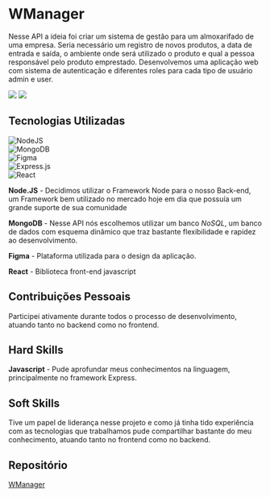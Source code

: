 # WManager


Nesse API a ideia foi criar um sistema de gestão para um almoxarifado de uma empresa. Seria necessário um registro de novos produtos, a data de entrada e saída, o ambiente onde será utilizado o produto e qual a pessoa responsável pelo produto emprestado. Desenvolvemos uma aplicação web com sistema de autenticação e diferentes roles para cada tipo de usuário admin e user.

![](https://raw.githubusercontent.com/guilherme4garcia/TG-Portfolio/main/Assets/wmanager.PNG?token=GHSAT0AAAAAACB6JJU5N5QIFFQVNYEZU2B6ZCKPJRQ)
![](https://raw.githubusercontent.com/guilherme4garcia/TG-Portfolio/main/Assets/wmanager2.PNG?token=GHSAT0AAAAAACB6JJU5MXC4U5KFE4ZXXRSQZCKPKCA)

## Tecnologias Utilizadas

![NodeJS](https://img.shields.io/badge/node.js-6DA55F?style=for-the-badge&logo=node.js&logoColor=white) <br>
![MongoDB](https://img.shields.io/badge/MongoDB-%234ea94b.svg?style=for-the-badge&logo=mongodb&logoColor=white) <br>
![Figma](https://img.shields.io/badge/figma-%23F24E1E.svg?style=for-the-badge&logo=figma&logoColor=white) <br>
![Express.js](https://img.shields.io/badge/express.js-%23404d59.svg?style=for-the-badge&logo=express&logoColor=%2361DAFB) <br>
![React](https://img.shields.io/badge/react-%2320232a.svg?style=for-the-badge&logo=react&logoColor=%2361DAFB) <br>

**Node.JS** - Decidimos utilizar o Framework Node para o nosso Back-end, um Framework bem utilizado no mercado hoje em dia que possuía um grande suporte de sua comunidade

**MongoDB** - Nesse API nós escolhemos utilizar um banco _NoSQL_, um banco de dados com esquema dinâmico que traz bastante flexibilidade e rapidez ao desenvolvimento.

**Figma** - Plataforma utilizada para o design da aplicação.

**React** - Biblioteca front-end javascript

## **Contribuições Pessoais**

Participei ativamente durante todos o processo de desenvolvimento, atuando tanto no backend como no frontend.

## **Hard Skills**

**Javascript** - Pude aprofundar meus conhecimentos na linguagem, principalmente no framework Express.

## **Soft Skills**
Tive um papel de liderança nesse projeto e como já tinha tido experiência com as tecnologias que trabalhamos pude compartilhar bastante do meu conhecimento, atuando tanto no frontend como no backend.


## Repositório
[WManager](https://github.com/guilherme4garcia/wmanager)
